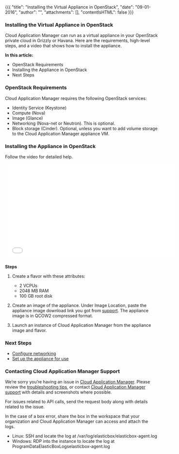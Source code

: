 {{{
"title": "Installing the Virtual Appliance in OpenStack",
"date": "09-01-2016",
"author": "",
"attachments": [],
"contentIsHTML": false
}}}

### Installing the Virtual Appliance in OpenStack
Cloud Application Manager can run as a virtual appliance in your OpenStack private cloud in Grizzly or Havana. Here are the requirements, high-level steps, and a video that shows how to install the appliance.

**In this article:**
* OpenStack Requirements
* Installing the Appliance in OpenStack
* Next Steps

### OpenStack Requirements
Cloud Application Manager requires the following OpenStack services:
* Identity Service (Keystone)
* Compute (Nova)
* Image (Glance)
* Networking (Nova-net or Neutron). This is optional.
* Block storage (Cinder). Optional, unless you want to add volume storage to the Cloud Application Manager appliance VM.

### Installing the Appliance in OpenStack
Follow the video for detailed help.
<iframe src="//player.vimeo.com/video/121204949" width="561" height="316" frameborder="0" webkitallowfullscreen="" mozallowfullscreen="" allowfullscreen=""></iframe>

**Steps**
1. Create a flavor with these attributes:
   * 2 VCPUs
   * 2048 MB RAM
   * 100 GB root disk

2. Create an image of the appliance. Under Image Location, paste the appliance image download link you got from  [support](mailto:cloudsupport@centurylink.com). The appliance image is in QCOW2 compressed format.
3. Launch an instance of Cloud Application Manager from the appliance image and flavor.

### Next Steps
* [Configure networking](./appliance-networking.md)
* [Set up the appliance for use](./appliance-initialsetup.md)

### Contacting Cloud Application Manager Support

We’re sorry you’re having an issue in [Cloud Application Manager](https://www.ctl.io/cloud-application-manager/). Please review the [troubleshooting tips](..Troubleshooting/troubleshooting-tips.md), or contact [Cloud Application Manager support](mailto:cloudsupport@centurylink.com) with details and screenshots where possible.

For issues related to API calls, send the request body along with details related to the issue.

In the case of a box error, share the box in the workspace that your organization and Cloud Application Manager can access and attach the logs.
* Linux: SSH and locate the log at /var/log/elasticbox/elasticbox-agent.log
* Windows: RDP into the instance to locate the log at ProgramDataElasticBoxLogselasticbox-agent.log
